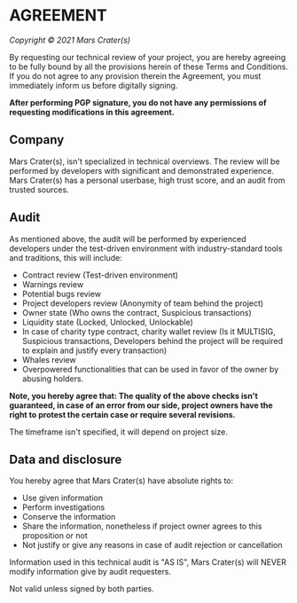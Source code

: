 # AGREEMENT 

*Copyright © 2021 Mars Crater(s)*

By requesting our technical review of your project, you are hereby agreeing to be fully bound by all the provisions herein of these Terms and Conditions. If you do not agree to any provision therein the Agreement, you must immediately inform us before digitally signing.

**After performing PGP signature, you do not have any permissions of requesting modifications in this agreement.**

## Company

Mars Crater(s), isn't specialized in technical overviews. The review will be performed by developers with significant and demonstrated experience. Mars Crater(s) has a personal userbase, high trust score, and an audit from trusted sources. 

## Audit
As mentioned above, the audit will be performed by experienced developers under the test-driven environment with industry-standard tools and traditions, this will include:

- Contract review (Test-driven environment)
- Warnings review
- Potential bugs review
- Project developers review (Anonymity of team behind the project)
- Owner state (Who owns the contract, Suspicious transactions)
- Liquidity state (Locked, Unlocked, Unlockable)
- In case of charity type contract, charity wallet review (Is it MULTISIG, Suspicious transactions, Developers behind the project will be required to explain and justify every transaction)
- Whales review
- Overpowered functionalities that can be used in favor of the owner by abusing holders.

**Note, you hereby agree that: The quality of the above checks isn't guaranteed, in case of an error from our side, project owners have the right to protest the certain case or require several revisions.**

The timeframe isn't specified, it will depend on project size. 

## Data and disclosure

You hereby agree that Mars Crater(s) have absolute rights to:

- Use given information
- Perform investigations
- Conserve the information 
- Share the information, nonetheless if project owner agrees to this proposition or not
- Not justify or give any reasons in case of audit rejection or cancellation

Information used in this technical audit is "AS IS", Mars Crater(s) will NEVER modify information give by audit requesters. 

Not valid unless signed by both parties.
